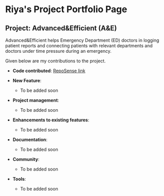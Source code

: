# Riya's Project Portfolio Page

## Project: Advanced&Efficient (A&E)
Advanced&Efficient helps Emergency Department (ED) doctors in logging patient reports and connecting patients with relevant departments and doctors under time pressure during an emergency.


Given below are my contributions to the project.

* **Code contributed**: [RepoSense link](https://nus-cs2103-ay2324s1.github.io/tp-dashboard/?search=riyamehta2211&breakdown=true)

* **New Feature**: 
  * To be added soon

* **Project management**:
  * To be added soon

* **Enhancements to existing features**:
  * To be added soon

* **Documentation**:
  * To be added soon

* **Community**:
  * To be added soon
  
* **Tools**:
  * To be added soon

